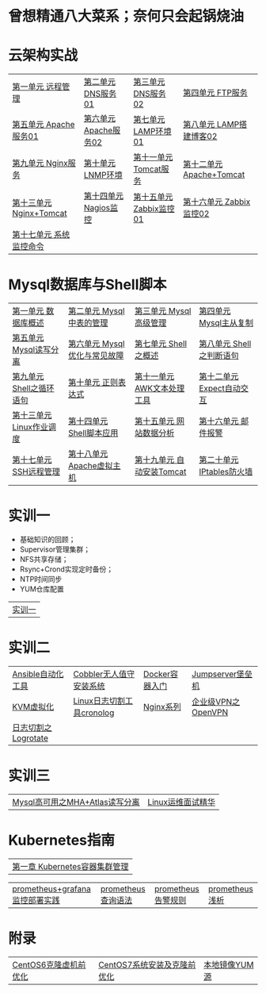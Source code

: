 # 曾想精通八大菜系；奈何只会起锅烧油



# 云架构实战

<table border="0">
    <tr>
        <td><a href="云架构实战/第一单元 远程管理/第一单元 远程管理.md">第一单元 远程管理</a></td>
		<td><a href="云架构实战/第二单元 DNS服务01/第二单元 DNS服务01.md">第二单元 DNS服务01</a></td>
        <td><a href="云架构实战/第三单元 DNS服务02/第三单元 DNS服务02.md">第三单元 DNS服务02</a></td>
        <td><a href="云架构实战/第四单元 FTP服务/第四单元 FTP服务.md">第四单元 FTP服务</a></td>
    </tr>
    <tr>
        <td><a href="云架构实战/第五单元 Apache服务01/第五单元 Apache服务01.md">第五单元 Apache服务01</a></td>
        <td><a href="云架构实战/第六单元 Apache服务02/第六单元 Apache服务02.md">第六单元 Apache服务02</a></td>
        <td><a href="云架构实战/第七单元 LAMP环境01/第七单元 LAMP环境01.md">第七单元 LAMP环境01</a></td>
        <td><a href="云架构实战/第八单元 LAMP搭建博客02/第八单元 LAMP搭建博客02.md">第八单元 LAMP搭建博客02</a></td>
    </tr>
	<tr>
        <td><a href="云架构实战/第九单元 Nginx服务/第九单元 Nginx服务.md">第九单元 Nginx服务</a></td>
        <td><a href="云架构实战/第十单元 LNMP环境/第十单元 LNMP环境.md">第十单元 LNMP环境</a></td>
        <td><a href="云架构实战/第十一单元 Tomcat服务/第十一单元 Tomcat服务.md">第十一单元 Tomcat服务</a></td>
        <td><a href="云架构实战/第十二单元 Apache+Tomcat/第十二单元 Apache+Tomcat.md">第十二单元 Apache+Tomcat</a></td>
    </tr>
	<tr>
        <td><a href="云架构实战/第十三单元 Nginx+Tomcat/第十三单元 Nginx+Tomcat.md">第十三单元 Nginx+Tomcat</a></td>
        <td><a href="云架构实战/第十四单元 Nagios监控/第十四单元 Nagios监控.md">第十四单元 Nagios监控</a></td>
        <td><a href="云架构实战/第十五单元 Zabbix监控01/第十五单元 Zabbix监控01.md">第十五单元 Zabbix监控01</a></td>
        <td><a href="云架构实战/第十六单元 Zabbix监控02/第十六单元 Zabbix监控02.md">第十六单元 Zabbix监控02</a></td>
    </tr>
	<tr>
        <td><a href="云架构实战/第十七单元 系统监控命令/第十七单元 系统监控命令.md">第十七单元 系统监控命令</a></td>
    </tr>
</table>



# Mysql数据库与Shell脚本

<table border="0">
    <tr>
        <td><a href="数据库与脚本技术/第一单元 数据库概述/第一单元 数据库概述.md">第一单元 数据库概述</a></td>
		<td><a href="数据库与脚本技术/第二单元 Mysql中表的管理/第二单元 Mysql中表的管理.md">第二单元 Mysql中表的管理</a></td>
        <td><a href="数据库与脚本技术/第三单元 Mysql高级管理/第三单元 Mysql高级管理.md">第三单元 Mysql高级管理</a></td>
        <td><a href="数据库与脚本技术/第四单元 Mysql主从复制/第四单元 Mysql主从复制.md">第四单元 Mysql主从复制</a></td>
    </tr>
    <tr>
        <td><a href="数据库与脚本技术/第五单元 Mysql读写分离/第五单元 Mysql读写分离.md">第五单元 Mysql读写分离</a></td>
        <td><a href="数据库与脚本技术/第六单元 Mysql优化与常见故障/第六单元 Mysql优化与常见故障.md">第六单元 Mysql优化与常见故障</a></td>
        <td><a href="数据库与脚本技术/第七单元 Shell之概述/第七单元 Shell之概述.md">第七单元 Shell之概述</a></td>
        <td><a href="数据库与脚本技术/第八单元 Shell之判断语句/第八单元 Shell之判断语句.md">第八单元 Shell之判断语句</a></td>
    </tr>
	<tr>
        <td><a href="数据库与脚本技术/第九单元 Shell之循环语句/第九单元 Shell之循环语句.md">第九单元 Shell之循环语句</a></td>
        <td><a href="数据库与脚本技术/第十单元 正则表达式/第十单元 正则表达式.md">第十单元 正则表达式</a></td>
        <td><a href="数据库与脚本技术/第十一单元 AWK文本处理工具/第十一单元 AWK文本处理工具.md">第十一单元 AWK文本处理工具</a></td>
        <td><a href="数据库与脚本技术/第十二单元 Expect自动交互/第十二单元 Expect自动交互.md">第十二单元 Expect自动交互</a></td>
    </tr>
	<tr>
        <td><a href="数据库与脚本技术/第十三单元 Linux作业调度/第十三单元 Linux作业调度.md">第十三单元 Linux作业调度</a></td>
        <td><a href="数据库与脚本技术/第十四单元 Shell脚本应用/第十四单元 Shell脚本应用.md">第十四单元 Shell脚本应用</a></td>
        <td><a href="数据库与脚本技术/第十五单元 网站数据分析/第十五单元 网站数据分析.md">第十五单元 网站数据分析</a></td>
        <td><a href="数据库与脚本技术/第十六单元 邮件报警/第十六单元 邮件报警.md">第十六单元 邮件报警</a></td>
    </tr>
	<tr>
        <td><a href="数据库与脚本技术/第十七单元 SSH远程管理/第十七单元 SSH远程管理.md">第十七单元 SSH远程管理</a></td>
		<td><a href="数据库与脚本技术/第十八单元 Apache虚拟主机/第十八单元 Apache虚拟主机.md">第十八单元 Apache虚拟主机</a></td>
		<td><a href="数据库与脚本技术/第十九单元 自动安装Tomcat/第十九单元 自动安装Tomcat.md">第十九单元 自动安装Tomcat</a></td>
		<td><a href="数据库与脚本技术/第二十单元 IPtables防火墙/第二十单元 IPtables防火墙.md">第二十单元 IPtables防火墙</a></td>
    </tr>
</table>



# 实训一

- 基础知识的回顾；
- Supervisor管理集群；
- NFS共享存储；
- Rsync+Crond实现定时备份；
- NTP时间同步
- YUM仓库配置

<table border="0">
    <tr>
        <td><a href="实训一/实训一.md">实训一</a></td>
</table>



# 实训二

<table border="0">
    <tr>
        <td><a href="实训二/Ansible自动化工具.md">Ansible自动化工具</a></td>
        <td><a href="实训二/Cobbler无人值守安装系统.md">Cobbler无人值守安装系统</a></td>
        <td><a href="实训二/Docker容器入门.md">Docker容器入门</a></td>
        <td><a href="实训二/Jumpserver堡垒机.md">Jumpserver堡垒机</a></td>
    </tr>
    <tr>
        <td><a href="实训二/KVM虚拟化.md">KVM虚拟化</a></td>
        <td><a href="实训二/Linux日志切割工具cronolog.md">Linux日志切割工具cronolog</a></td>
        <td><a href="实训二/Nginx系列.md">Nginx系列</a></td>
        <td><a href="实训二/企业级VPN之OpenVPN.md">企业级VPN之OpenVPN</a></td>
    </tr>
    <tr>
        <td><a href="实训二/日志切割之Logrotate.md">日志切割之Logrotate</a></td>
    </tr>
</table>



# 实训三

<table border="0">
    <tr>
        <td><a href="实训三/Mysql高可用之MHA+Atlas.md">Mysql高可用之MHA+Atlas读写分离</a></td>
        <td><a href="实训三/Linux运维面试精华.md">Linux运维面试精华</a></td>
    </tr>
</table>



# Kubernetes指南

<table border="0">
    <tr>
        <td><a href="Kubernetes/第一章 Kubernetes容器集群管理.md">第一章 Kubernetes容器集群管理</a></td>
    </tr>
</table>



<table border="0">
    <tr>
    <td><a href="Kubernetes/prometheus+grafana监控部署实践.md">prometheus+grafana监控部署实践</a></td>
    <td><a href="Kubernetes/prometheus查询语法.md">prometheus查询语法</a></td>
    <td><a href="Kubernetes/prometheus告警规则.md">prometheus告警规则</a></td>
    <td><a href="Kubernetes/prometheus浅析.md">prometheus浅析</a></td>
    </tr>
</table>



# 附录

<table border="0">
    <tr>
        <td><a href="云架构实战/附录/CentOS6克隆虚机前优化.md">CentOS6克隆虚机前优化</a></td>
		<td><a href="云架构实战/附录/CentOS7系统安装及克隆前优化.md">CentOS7系统安装及克隆前优化</a></td>
        <td><a href="云架构实战/附录/本地镜像YUM源.md">本地镜像YUM源</a></td>
    </tr>
</table>